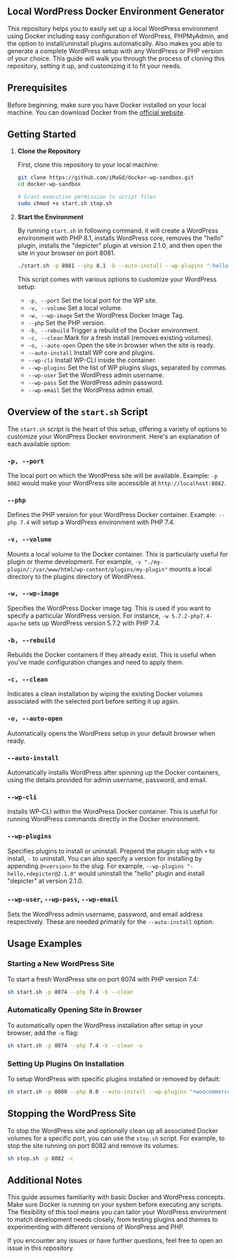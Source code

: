 ## Local WordPress Docker Environment Generator

This repository helps you to easily set up a local WordPress environment using Docker including easy configuration of WordPress, PHPMyAdmin, and the option to install/uninstall plugins automatically. Also makes you able to generate a complete WordPress setup with any WordPress or PHP version of your choice. This guide will walk you through the process of cloning this repository, setting it up, and customizing it to fit your needs.

## Prerequisites

Before beginning, make sure you have Docker installed on your local machine. You can download Docker from the [official website](https://www.docker.com/products/docker-desktop).

## Getting Started

1. **Clone the Repository**

   First, clone this repository to your local machine:

   ```sh
   git clone https://github.com/iMaGd/docker-wp-sandbox.git
   cd docker-wp-sandbox

   # Grant execution permission to script files
   sudo chmod +x start.sh stop.sh
   ```

3. **Start the Environment**

   By running `start.sh` in following command, it will create a WordPress environment with PHP 8.1, installs WordPress core, removes the "hello" plugin, installs the "depicter" plugin at version 2.1.0, and then open the site in your browser on port 8081.

   ```sh
   ./start.sh -p 8081 --php 8.1 -b --auto-install --wp-plugins "-hello,+depicter@2.1.0" -o
   ```

   This script comes with various options to customize your WordPress setup:

   - `-p, --port` Set the local port for the WP site.
   - `-v, --volume` Set a local volume.
   - `-w, --wp-image` Set the WordPress Docker Image Tag.
   - `--php` Set the PHP version.
   - `-b, --rebuild` Trigger a rebuild of the Docker environment.
   - `-c, --clean` Mark for a fresh install (removes existing volumes).
   - `-o, --auto-open` Open the site in browser when the site is ready.
   - `--auto-install` Install WP core and plugins.
   - `--wp-cli` Install WP-CLI inside the container.
   - `--wp-plugins` Set the list of WP plugins slugs, separated by commas.
   - `--wp-user` Set the WordPress admin username.
   - `--wp-pass` Set the WordPress admin password.
   - `--wp-email` Set the WordPress admin email.


## Overview of the `start.sh` Script

The `start.sh` script is the heart of this setup, offering a variety of options to customize your WordPress Docker environment. Here's an explanation of each available option:

### `-p, --port`

The local port on which the WordPress site will be available. Example: `-p 8082` would make your WordPress site accessible at `http://localhost:8082`.

### `--php`

Defines the PHP version for your WordPress Docker container. Example: `--php 7.4` will setup a WordPress environment with PHP 7.4.

### `-v, --volume`

Mounts a local volume to the Docker container. This is particularly useful for plugin or theme development. For example, `-v "./my-plugin/:/var/www/html/wp-content/plugins/my-plugin"` mounts a local directory to the plugins directory of WordPress.

### `-w, --wp-image`

Specifies the WordPress Docker image tag. This is used if you want to specify a particular WordPress version. For instance, `-w 5.7.2-php7.4-apache` sets up WordPress version 5.7.2 with PHP 7.4.

### `-b, --rebuild`

Rebuilds the Docker containers if they already exist. This is useful when you've made configuration changes and need to apply them.

### `-c, --clean`

Indicates a clean installation by wiping the existing Docker volumes associated with the selected port before setting it up again.

### `-o, --auto-open`

Automatically opens the WordPress setup in your default browser when ready.

### `--auto-install`

Automatically installs WordPress after spinning up the Docker containers, using the details provided for admin username, password, and email.

### `--wp-cli`

Installs WP-CLI within the WordPress Docker container. This is useful for running WordPress commands directly in the Docker environment.

### `--wp-plugins`

Specifies plugins to install or uninstall. Prepend the plugin slug with `+` to install, `-` to uninstall. You can also specify a version for installing by appending `@<version>` to the slug. For example, `--wp-plugins "-hello,+depicter@2.1.0"` would uninstall the "hello" plugin and install "depicter" at version 2.1.0.

### `--wp-user`, `--wp-pass`, `--wp-email`

Sets the WordPress admin username, password, and email address respectively. These are needed primarily for the `--auto-install` option.

## Usage Examples

### Starting a New WordPress Site

To start a fresh WordPress site on port 8074 with PHP version 7.4:

```bash
sh start.sh -p 8074 --php 7.4 -b --clean
```

### Automatically Opening Site In Browser

To automatically open the WordPress installation after setup in your browser, add the `-o` flag:

```bash
sh start.sh -p 8074 --php 7.4 -b --clean -o
```

### Setting Up Plugins On Installation

To setup WordPress with specific plugins installed or removed by default:

```bash
sh start.sh -p 8080 --php 8.0 --auto-install --wp-plugins "+woocommerce,+classic-editor,-hello" -o
```

## Stopping the WordPress Site

To stop the WordPress site and optionally clean up all associated Docker volumes for a specific port, you can use the `stop.sh` script. For example, to stop the site running on port 8082 and remove its volumes:

```bash
sh stop.sh -p 8082 -c
```

## Additional Notes

This guide assumes familiarity with basic Docker and WordPress concepts. Make sure Docker is running on your system before executing any scripts. The flexibility of this tool means you can tailor your WordPress environment to match development needs closely, from testing plugins and themes to experimenting with different versions of WordPress and PHP.

If you encounter any issues or have further questions, feel free to open an issue in this repository.